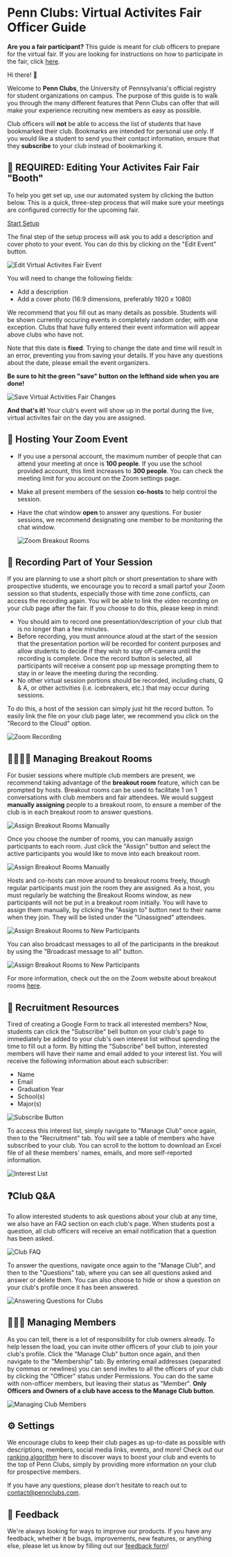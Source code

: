 # Penn Clubs: Virtual Activites Fair Officer Guide

<div class="notification is-info"><b>Are you a fair participant?</b> This guide is meant for club officers to prepare for the virtual fair. If you are looking for instructions on how to participate in the fair, click <a href="/fair">here</a>.</div>

Hi there! 🎉

Welcome to **Penn Clubs**, the University of Pennsylvania's official registry for student organizations on campus. The purpose of this guide is to walk you through the many different features that Penn Clubs can offer that will make your experience recruiting new members as easy as possible.

<div class="has-text-danger">Club officers will <b>not</b> be able to access the list of students that have bookmarked their club. Bookmarks are intended for personal use only. If you would like a student to send you their contact information, ensure that they <b>subscribe</b> to your club instead of bookmarking it.</div>

## 📅 REQUIRED: Editing Your Activites Fair Fair "Booth"

To help you get set up, use our automated system by clicking the button below. This is a quick, three-step process that will make sure your meetings are configured correctly for the upcoming fair.

<a href="/zoom" class="button is-success">Start Setup</a>

The final step of the setup process will ask you to add a description and cover photo to your event. You can do this by clicking on the "Edit Event" button.

![Edit Virtual Activites Fair Event](3.png)

You will need to change the following fields:
- Add a description
- Add a cover photo (16:9 dimensions, preferably 1920 x 1080)

We recommend that you fill out as many details as possible. Students will be shown currently occuring events in completely random order, with one exception. Clubs that have fully entered their event information will appear above clubs who have not.

Note that this date is **fixed**. Trying to change the date and time will result in an error, preventing you from saving your details. If you have any questions about the date, please email the event organizers.

**Be sure to hit the green "save" button on the lefthand side when you are done!**

![Save Virtual Activities Fair Changes](4.png)

**And that's it!** Your club's event will show up in the portal during the live, virtual activites fair on the day you are assigned.

## 🎤 Hosting Your Zoom Event
- If you use a personal account, the maximum number of people that can attend your meeting at once is **100 people**. If you use the school provided account, this limit increases to **300 people**. You can check the meeting limit for you account on the Zoom settings page.
- Make all present members of the session **co-hosts** to help control the session.
- Have the chat window **open** to answer any questions. For busier sessions, we recommend designating one member to be monitoring the chat window.

    ![Zoom Breakout Rooms](5.png)

## 🎥 Recording Part of Your Session

If you are planning to use a short pitch or short presentation to share with prospective students, we encourage you to record a small partof your Zoom session so that students, especially those with time zone conflicts, can access the recording again. You will be able to link the video recording on your club page after the fair. If you choose to do this, please keep in mind:
- You should aim to record one presentation/description of your club that is no longer than a few minutes.
- Before recording, you must announce aloud at the start of the session that the presentation portion will be recorded for content purposes and allow students to decide if they wish to stay off-camera until the recording is complete. Once the record button is selected, all participants will receive a consent pop up message prompting them to stay in or leave the meeting during the recording.
- No other virtual session portions should be recorded, including chats, Q & A, or other activities (i.e. icebreakers, etc.) that may occur during sessions.

To do this, a host of the session can simply just hit the record button. To easily link the file on your club page later, we recommend you click on the "Record to the Cloud" option.

![Zoom Recording](zoom2.png)

## 👨‍👩‍👧‍👦 Managing Breakout Rooms

For busier sessions where multiple club members are present, we recommend taking advantage of the **breakout room** feature, which can be prompted by hosts. Breakout rooms can be used to facilitate 1 on 1 conversations with club members and fair attendees. We would suggest **manually assigning** people to a breakout room, to ensure a member of the club is in each breakout room to answer questions.

![Assign Breakout Rooms Manually](Breakout1.png)

Once you choose the number of rooms, you can manually assign participants to each room. Just click the "Assign" button and select the active participants you would like to move into each breakout room.

![Assign Breakout Rooms Manually](Breakout4.png)

Hosts and co-hosts can move around to breakout rooms freely, though regular participants must join the room they are assigned. As a host, you must regularly be watching the Breakout Rooms window, as new participants will not be put in a breakout room initially. You will have to assign them manually, by clicking the "Assign to" button next to their name when they join. They will be listed under the "Unassigned" attendees.

![Assign Breakout Rooms to New Participants](Breakout3.png)

You can also broadcast messages to all of the participants in the breakout by using the "Broadcast message to all" button.

![Assign Breakout Rooms to New Participants](Breakout2.png)

For more information, check out the on the Zoom website about breakout rooms [here](https://support.zoom.us/hc/en-us/articles/206476313-Managing-Breakout-Rooms).

## 📎 Recruitment Resources

Tired of creating a Google Form to track all interested members? Now, students can click the "Subscribe" bell button on your club's page to immediately be added to your club's own interest list without spending the time to fill out a form. By hitting the "Subscribe" bell button, interested members will have their name and email added to your interest list. You will receive the following information about each subscriber:
- Name
- Email
- Graduation Year
- School(s)
- Major(s)

![Subscribe Button](6.png)

To access this interest list, simply navigate to "Manage Club" once again, then to the "Recruitment" tab. You will see a table of members who have subscribed to your club. You can scroll to the bottom to download an Excel file of all these members' names, emails, and more self-reported information.

![Interest List](7.png)

## ❓Club Q&A

To allow interested students to ask questions about your club at any time, we also have an FAQ section on each club's page. When students post a question, all club officers will receive an email notification that a question has been asked. 

![Club FAQ](8.png)

To answer the questions, navigate once again to the "Manage Club", and then to the "Questions" tab, where you can see all questions asked and answer or delete them. You can also choose to hide or show a question on your club's profile once it has been answered.

![Answering Questions for Clubs](9.png)

## 👩‍👧‍👦 Managing Members

As you can tell, there is a lot of responsibility for club owners already. To help lessen the load, you can invite other officers of your club to join your club's profile. Click the "Manage Club" button once again, and then navigate to the "Membership" tab. By entering email addresses (separated by commas or newlines) you can send invites to all the officers of your club by clicking the "Officer" status under Permissions. You can do the same with non-officer members, but leaving their status as "Member". **Only Officers and Owners of a club have access to the Manage Club button**. 

![Managing Club Members](10.png)

## ⚙️ Settings

We encourage clubs to keep their club pages as up-to-date as possible with descriptions, members, social media links, events, and more! Check out our [ranking algorithm](/rank) here to discover ways to boost your club and events to the top of Penn Clubs, simply by providing more information on your club for prospective members.

If you have any questions, please don't hesitate to reach out to contact@pennclubs.com.

## 📝 Feedback

We're always looking for ways to improve our products. If you have any feedback, whether it be bugs,
improvements, new features, or anything else, please let us know by
filling out our [feedback form](https://airtable.com/shrCsYFWxCwfwE7cf)!